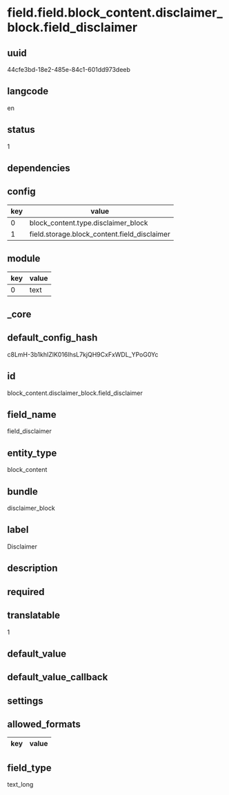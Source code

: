 # field.field.block_content.disclaimer_block.field_disclaimer

## uuid
44cfe3bd-18e2-485e-84c1-601dd973deeb

## langcode
en

## status
1

## dependencies

## config
|key|value|
|-|-|
|0|block_content.type.disclaimer_block|
|1|field.storage.block_content.field_disclaimer|


## module
|key|value|
|-|-|
|0|text|


## _core

## default_config_hash
c8LmH-3b1khIZlK016lhsL7kjQH9CxFxWDL_YPoG0Yc

## id
block_content.disclaimer_block.field_disclaimer

## field_name
field_disclaimer

## entity_type
block_content

## bundle
disclaimer_block

## label
Disclaimer

## description


## required


## translatable
1

## default_value


## default_value_callback


## settings

## allowed_formats
|key|value|
|-|-|


## field_type
text_long
